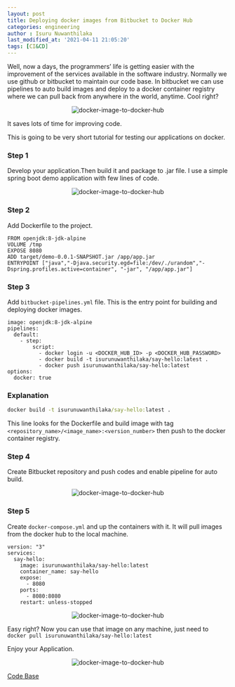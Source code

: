 ```yaml
---
layout: post
title: Deploying docker images from Bitbucket to Docker Hub  
categories: engineering
author : Isuru Nuwanthilaka
last_modified_at: '2021-04-11 21:05:20'
tags: [CI&CD]
---
```


Well, now a days, the programmers’ life is getting easier with the improvement of the services available in the software industry. Normally we use github or bitbucket to maintain our code base. In bitbucket we can use pipelines to auto build images and deploy to a docker container registry where we can pull back from anywhere in the world, anytime. Cool right? 

<p align="center">
<img src="{{ site.url }}/assets/img/docker-image-to-docker-hub.png"
     alt="docker-image-to-docker-hub"
     style="float: center;" />
</p>

It saves lots of time for improving code.

This is going to be very short tutorial for testing our applications on docker.

### Step 1

Develop your application.Then build it and package to .jar file.
I use a simple spring boot demo application with few lines of code.

<p align="center">
<img src="{{ site.url }}/assets/img/docker-image-to-docker-hub-1.png"
     alt="docker-image-to-docker-hub"
     style="float: center;" />
</p>


### Step 2

Add Dockerfile to the project.
```docker
FROM openjdk:8-jdk-alpine
VOLUME /tmp
EXPOSE 8080
ADD target/demo-0.0.1-SNAPSHOT.jar /app/app.jar
ENTRYPOINT ["java","-Djava.security.egd=file:/dev/./urandom","-Dspring.profiles.active=container", "-jar", "/app/app.jar"]
```

### Step 3

Add `bitbucket-pipelines.yml` file. This is the entry point for building and deploying docker images.
```docker
image: openjdk:8-jdk-alpine
pipelines:
  default:
    - step:
        script:
          - docker login -u <DOCKER_HUB_ID> -p <DOCKER_HUB_PASSWORD>
          - docker build -t isurunuwanthilaka/say-hello:latest .
          - docker push isurunuwanthilaka/say-hello:latest
options:
  docker: true
```

### Explanation 

```cmd
docker build -t isurunuwanthilaka/say-hello:latest .
```

This line looks for the Dockerfile and build image with tag `<repository_name>/<image_name>:<version_number>`
then push to the docker container registry.

### Step 4

Create Bitbucket repository and push codes and enable pipeline for auto build.

<p align="center">
<img src="{{ site.url }}/assets/img/docker-image-to-docker-hub-2.png"
     alt="docker-image-to-docker-hub"
     style="float: center;" />
</p>

### Step 5

Create `docker-compose.yml` and up the containers with it. It will pull images from the docker hub to the local machine.
```docker
version: "3"
services:
  say-hello:
    image: isurunuwanthilaka/say-hello:latest
    container_name: say-hello
    expose:
      - 8080
    ports:
      - 8080:8080
    restart: unless-stopped
```

<p align="center">
<img src="{{ site.url }}/assets/img/docker-image-to-docker-hub-3.png"
     alt="docker-image-to-docker-hub"
     style="float: center;" />
</p>

Easy right? Now you can use that image on any machine, just need to `docker pull isurunuwanthilaka/say-hello:latest`

Enjoy your Application.

<p align="center">
<img src="{{ site.url }}/assets/img/docker-image-to-docker-hub-4.png"
     alt="docker-image-to-docker-hub"
     style="float: center;" />
</p>

[Code Base](https://bitbucket.org/isurunuwanthilaka/say-hello)